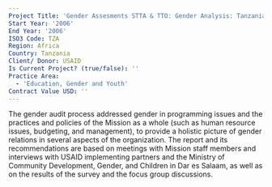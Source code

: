 ```yaml
---
Project Title: 'Gender Assesments STTA & TTO: Gender Analysis: Tanzania (TDY 61)'
Start Year: '2006'
End Year: '2006'
ISO3 Code: TZA
Region: Africa
Country: Tanzania
Client/ Donor: USAID
Is Current Project? (true/false): ''
Practice Area:
  - 'Education, Gender and Youth'
Contract Value USD: ''
---
```

The gender audit process addressed gender in programming issues and the practices and policies of the Mission as a whole (such as human resource issues, budgeting, and management), to provide a holistic picture of gender relations in several aspects of the organization. The report and its recommendations are based on meetings with Mission staff members and interviews with USAID implementing partners and the Ministry of Community Development, Gender, and Children in Dar es Salaam, as well as on the results of the survey and the focus group discussions.